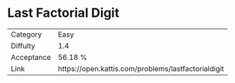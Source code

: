 # Last Factorial Digit

<table>
    <tr>
        <td>Category</td>
        <td>Easy</td>
    </tr>
    <tr>
        <td>Diffulty</td>
        <td>1.4</td>
    </tr>
    <tr>
        <td>Acceptance</td>
        <td>56.18 %</td>
    </tr>
    <tr>
        <td>Link</td>
        <td>https://open.kattis.com/problems/lastfactorialdigit</td>
    </tr>
</table>